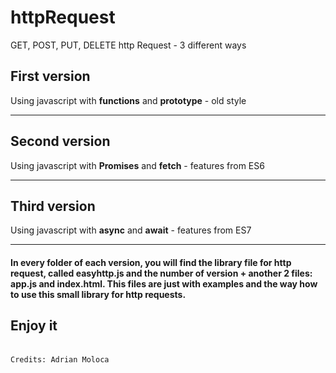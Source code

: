 # httpRequest
GET, POST, PUT, DELETE  http Request - 3 different ways

<h2>First version</h2>
<p>Using javascript with <strong>functions</strong> and <strong>prototype</strong> - old style</p>
<hr>
<h2>Second version</h2>
<p>Using javascript with <strong>Promises</strong> and <strong>fetch</strong> - features from ES6</p>
<hr>
<h2>Third version</h2>
<p>Using javascript with <strong>async</strong> and <strong>await</strong> - features from ES7</p>
<hr>

<h4>In every folder of each version, you will find the library file for http request, called easyhttp.js and the number of version + another 2 files: app.js and index.html. This files are just with examples and the way how to use this small library for http requests.</h4>
<h2>Enjoy it</h2>
<br>
<code>Credits: Adrian Moloca</code>
